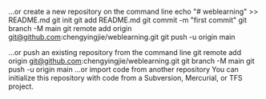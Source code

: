 …or create a new repository on the command line
echo "# weblearning" >> README.md
git init
git add README.md
git commit -m "first commit"
git branch -M main
git remote add origin git@github.com:chengyingjie/weblearning.git
git push -u origin main
                
…or push an existing repository from the command line
git remote add origin git@github.com:chengyingjie/weblearning.git
git branch -M main
git push -u origin main
…or import code from another repository
You can initialize this repository with code from a Subversion, Mercurial, or TFS project.
